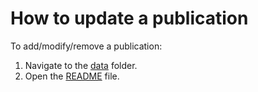 # How to update a publication

To add/modify/remove a publication:

1. Navigate to the [data](../data) folder.
2. Open the [README](../data/README.md) file.
